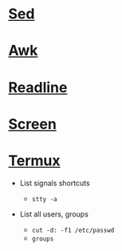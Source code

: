 # [Sed](Sed)
# [Awk](Awk)
# [Readline](Readline)
# [Screen](Screen)
# [Termux](Termux)

* 	List signals shortcuts
	* 	`stty -a`

* List all users, groups
	*	`cut -d: -f1 /etc/passwd`
	*	`groups`
